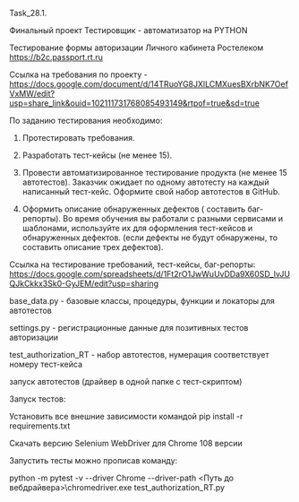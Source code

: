 Task_28.1.

Финальный проект Тестировщик - автоматизатор на PYTHON

Тестирование формы авторизации Личного кабинета Ростелеком https://b2c.passport.rt.ru

Ссылка на требования по проекту - https://docs.google.com/document/d/14TRuoYG8JXlLCMXuesBXrbNK7OefVxMW/edit?usp=share_link&ouid=102111731768085493149&rtpof=true&sd=true


По заданию тестирования необходимо:

1. Протестировать требования.

2. Разработать тест-кейсы (не менее 15).

3. Провести автоматизированное тестирование продукта (не менее 15 автотестов). Заказчик ожидает по одному автотесту на каждый написанный тест-кейс. Оформите свой набор автотестов в GitHub.

4. Оформить описание обнаруженных дефектов ( составить баг-репорты). Во время обучения вы работали с разными сервисами и шаблонами, используйте их для оформления тест-кейсов и обнаруженных дефектов. (если дефекты не будут обнаружены, то составить описание трех дефектов).


Ссылка на тестирование требований, тест-кейсы, баг-репорты: 
https://docs.google.com/spreadsheets/d/1Ft2rO1JwWuUvDDa9X60SD_IvJUQJkCkkx3Sk0-GyJEM/edit?usp=sharing


base_data.py - базовые классы, процедуры, функции и локаторы для автотестов

settings.py - регистрационные данные для позитивных тестов авторизации

test_authorization_RT - набор автотестов, нумерация соответствует номеру тест-кейса

запуск автотестов (драйвер в одной папке с тест-скриптом)


Запуск тестов:

Установить все внешние зависимости командой
pip install -r requirements.txt

Скачать версию Selenium WebDriver для Chrome 108 версии

Запустить тесты можно прописав команду:

python -m pytest -v --driver Chrome --driver-path <Путь до вебдрайвера>\chromedriver.exe test_authorization_RT.py

